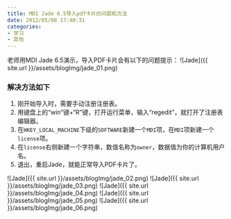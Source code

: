 ```yaml
---
title: MDI Jade 6.5导入pdf卡片的问题和方法
date: 2012/05/08 17:40:31
categories:  
- 学习
- 其他
---
```


老师用MDI Jade 6.5演示，导入PDF卡片会有以下的问题提示：
![Jade]({{ site.url }}/assets/blogImg/jade_01.png)
<!--more-->
### 解决方法如下
1. 刚开始导入时，需要手动注册注册表。
2. 用键盘上的“win”键+“R”键，打开运行菜单，输入“regedit”，就打开了注册表编辑器。
3. 在`HKEY_LOCAL_MACHINE`下级的`SOFTWARE`新建一个`MDI`项，在`MDI`项新建一个`license`项。
4. 在`license`右侧新建一个字符串，数值名称为`owner`，数据值为你的计算机用户名。
5. 退出，重启Jade，就能正常导入PDF卡片了。

![Jade]({{ site.url }}/assets/blogImg/jade_02.png)
![Jade]({{ site.url }}/assets/blogImg/jade_03.png)
![Jade]({{ site.url }}/assets/blogImg/jade_04.png)
![Jade]({{ site.url }}/assets/blogImg/jade_05.png)
![Jade]({{ site.url }}/assets/blogImg/jade_06.png)